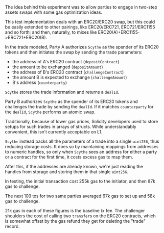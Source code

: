 The idea behind this experiment was to allow parties to engage in two-step assets swaps with some gas optimization ideas.

This test implementation deals with an ERC20/ERC20 swap, but this could be easily extended to other pairings, like ERC20/ERC721, ERC721/ERC1155 and so forth; and then, naturally, to mixes like ERC20(A)+ERC1155->ERC721+ERC20(B).

In the trade modeled, Party A authorizes `Scythe` as the spender of its ERC20 tokens and then initiates the swap by sending the trade parameters:
- the address of A's ERC20 contract (`depositContract`)
- the amount to be exchanged (`depositAmount`)
- the address of B's ERC20 contract (`challengeContract`)
- the amount B is expected to exchange (`challengeAmount`)
- B's address (`counterparty`)

`Scythe` stores the trade information and returns a `dealId`.

Party B authorizes `Scythe` as the spender of its ERC20 tokens and challenges the trade by sending the `dealId`. If it matches `counterparty` for the `dealId`, `Scythe` performs an atomic swap.

Traditionally, because of lower gas prices, Solidity developers used to store setups for such trades
in arrays of structs. While understandably convenient, this isn't currently acceptable on L1.

`Scythe` instead packs all the parameters of a trade into a single `uint256`, thus reducing storage
costs. It does so by maintaining mappings from addresses to numeric handles, so only when `Scythe` sees an address for either a party or a contract for the first time, it costs excess gas to map them.

After this, if the addresses are already known, we're just reading the handles from storage and storing them in that single `uint256`.

In testing, the initial transaction cost 255k gas to the initiator, and then 87k gas to challenge.

The next 100 txs for two same parties averaged 67k gas to set up and 58k gas to challenge.

21k gas in each of these figures is the baseline tx fee. The challenger shoulders the cost of calling two `transfer`s on the ERC20 contracts, which is somewhat offset by the gas refund they get for deleting the "trade" record.